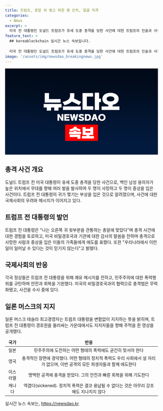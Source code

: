 ```yaml
---
title: 트럼프, 총알 귀 찢고 피한 몇 인치, 얼굴 직격
categories:
  - News
excerpt: >
  미국 전 대통령인 도널드 트럼프가 유세 도중 총격을 당한 사건에 대한 트럼프의 진술과 사건의 경위, 그리고 각국 정상들의 메시지에 대한 기사를 작성했습니다. 트럼프는 사건 발생 후 자신의 상태를 소셜미디어를 통해 밝히고, 각국 정상들은 트럼프의 안전과 빠른 회복을 기원하는 메시지를 발표했습니다. 이와 더불어 일론 머스크는 트럼프에 대한 변함없는 지지를 표명했습니다. 사건 발생에 따른 총격 용의자의 신원과 트럼프를 향한 지지 행동까지 종합적으로 다루었습니다.
feature_text: >
  ## koreablockchain 실시간 뉴스 속보입니다.

  미국 전 대통령인 도널드 트럼프가 유세 도중 총격을 당한 사건에 대한 트럼프의 진술과 사건의 경위, 그리고 각국 정상들의 메시지에 대한 기사를 작성했습니다. 트럼프는 사건 발생 후 자신의 상태를 소셜미디어를 통해 밝히고, 각국 정상들은 트럼프의 안전과 빠른 회복을 기원하는 메시지를 발표했습니다. 이와 더불어 일론 머스크는 트럼프에 대한 변함없는 지지를 표명했습니다. 사건 발생에 따른 총격 용의자의 신원과 트럼프를 향한 지지 행동까지 종합적으로 다루었습니다.
image: '/assets/img/newsdao_breakingnews.jpg'
---
```


<p><img src="/assets/img/newsdao_breakingnews.jpg" alt="koreablockchain 속보" /></p>

<h2 data-ke-size="size26">총격 사건 개요</h2>

<p data-ke-size="size16">도널드 트럼프 전 미국 대통령이 유세 도중 총격을 당한 사건으로, 백인 남성 용의자가 높은 위치에서 무대를 향해 여러 발을 발사하여 두 명이 사망하고 두 명이 중상을 입은 사건이다. 트럼프 전 대통령의 귀가 찢기는 부상을 입은 것으로 알려졌으며, 사건에 대한 국제사회의 우려와 메시지가 이어지고 있다.</p>

<h2 data-ke-size="size26">트럼프 전 대통령의 발언</h2>

<p data-ke-size="size16">트럼프 전 대통령은 "나는 오른쪽 귀 윗부분을 관통하는 총알에 맞았다"며 총격 사건에 대한 경험을 토로하고, 미국 비밀경호국과 기관에 대한 감사의 말씀을 전하며 총격으로 사망한 사람과 중상을 입은 이들의 가족들에게 애도를 표했다. 또한 "우리나라에서 이런 일이 일어날 수 있다는 것이 믿기지 않는다"고 밝혔다.</p>

<h2 data-ke-size="size26">국제사회의 반응</h2>

<p data-ke-size="size16">각국 정상들은 트럼프 전 대통령을 위해 쾌유 메시지를 전하고, 민주주의에 대한 폭력행위를 규탄하며 안전과 회복을 기원했다. 미국의 비밀경호국과의 협력으로 총격범은 무력화됐고, 사건을 수사 중에 있다.</p>

<h2 data-ke-size="size26">일론 머스크의 지지</h2>

<p data-ke-size="size16">일론 머스크 테슬라 최고경영자는 트럼프 대통령을 변함없이 지지하는 뜻을 밝히며, 트럼프 전 대통령이 경호원을 둘러싸는 가운데에서도 지지자들을 향해 주먹을 쥔 영상을 공개했다.</p>

<table>
    <thead>
        <tr>
            <td style="text-align: center; height: 17px;"><b>국가</b></td>
            <td style="text-align: center; height: 17px;"><b>반응</b></td>
        </tr>
    </thead>
    <tbody>
        <tr>
            <td style="text-align: center; height: 17px;">일본</td>
            <td style="text-align: center; height: 17px;">민주주의에 도전하는 어떤 형태의 폭력에도 굳건히 맞서야 한다</td>
        </tr>
        <tr>
            <td style="text-align: center; height: 17px;">영국</td>
            <td style="text-align: center; height: 17px;">충격적인 장면에 경악했다. 어떤 형태의 정치적 폭력도 우리 사회에서 설 자리가 없으며, 이번 공격의 모든 희생자들과 함께 애도한다</td>
        </tr>
        <tr>
            <td style="text-align: center; height: 17px;">이스라엘</td>
            <td style="text-align: center; height: 17px;">명백한 공격에 충격을 받았다. 그의 안전과 빠른 회복을 위해 기도한다</td>
        </tr>
        <tr>
            <td style="text-align: center; height: 17px;">캐나다</td>
            <td style="text-align: center; height: 17px;">역겹다(sickened). 정치적 폭력은 결코 용납될 수 없다는 것은 아무리 강조해도 지나치지 않다</td>
        </tr>
    </tbody>
</table>
실시간 뉴스 속보는, <a href="https://newsdao.kr" rel="dofollow">https://newsdao.kr</a>


